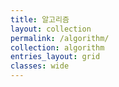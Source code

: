 ```yaml
---
title: 알고리즘
layout: collection
permalink: /algorithm/
collection: algorithm
entries_layout: grid
classes: wide
---
```

